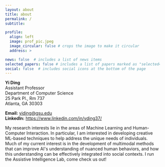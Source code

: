 ```yaml
---
layout: about
title: about
permalink: /
subtitle: 

profile:
  align: left
  image: prof_pic.jpeg
  image_circular: false # crops the image to make it circular
  address: >

news: false  # includes a list of news items
selected_papers: false # includes a list of papers marked as "selected={true}"
social: false  # includes social icons at the bottom of the page
---
```



**Yi Ding** \
Assistant Professor \
Department of Computer Science \
25 Park Pl., Rm 737 \
Atlanta, GA 30303 <br />

**Email:** <a href="mailto:yiding@gsu.edu">yiding@gsu.edu</a> \
**LinkedIn:** <a href="https://www.linkedin.com/in/yding37/">https://www.linkedin.com/in/yding37/</a>


My research interests lie in the areas of Machine Learning and Human-Computer Interaction. In particular,
I am interested in developing creative ML-based techniques to help address the unique needs of individuals. 
Much of my current interest is in the development of multimodal methods that can 
improve AI's understanding of nuanced human behaviors, and how this understanding can be effectively integrated into social contexts. I run the Assistive Intelligence Lab, come check us out!



<!-- 
 
Write your biography here. Tell the world about yourself. Link to your favorite [subreddit](http://reddit.com). You can put a picture in, too. The code is already in, just name your picture `prof_pic.jpg` and put it in the `img/` folder.

Put your address / P.O. box / other info right below your picture. You can also disable any these elements by editing `profile` property of the YAML header of your `_pages/about.md`. Edit `_bibliography/papers.bib` and Jekyll will render your [publications page](/al-folio/publications/) automatically.

Link to your social media connections, too. This theme is set up to use [Font Awesome icons](http://fortawesome.github.io/Font-Awesome/) and [Academicons](https://jpswalsh.github.io/academicons/), like the ones below. Add your Facebook, Twitter, LinkedIn, Google Scholar, or just disable all of them. -->
